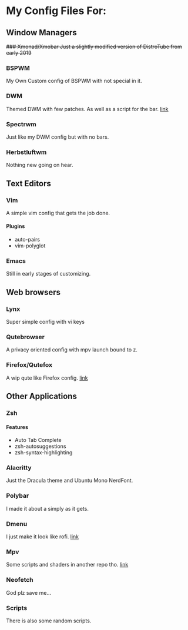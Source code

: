 # My Config Files For:

## Window Managers
~~### Xmonad/Xmobar
Just a slightly modified version of DistroTube from early 2019~~

### BSPWM
My Own Custom config of BSPWM with not special in it.

### DWM
Themed DWM with few patches. As well as a script for the bar. [link](https://github.com/arecatsreal/dwm)

### Spectrwm
Just like my DWM config but with no bars.

### Herbstluftwm
Nothing new going on hear.

## Text Editors
### Vim
A simple vim config that gets the job done.

#### Plugins
+ auto-pairs
+ vim-polyglot

### Emacs
Still in early stages of customizing. 

## Web browsers

### Lynx
Super simple config with vi keys

### Qutebrowser
A privacy oriented config with mpv launch bound to z.

### Firefox/Qutefox
A wip qute like Firefox config. [link](https://github.com/arecatsreal/qutefox)

## Other Applications

### Zsh

#### Features
+ Auto Tab Complete
+ zsh-autosuggestions
+ zsh-syntax-highlighting

### Alacritty
Just the Dracula theme and Ubuntu Mono NerdFont.

### Polybar
I made it about a simply as it gets.

### Dmenu
I just make it look like rofi. [link](https://github.com/arecatsreal/dmenu)

### Mpv
Some scripts and shaders in another repo tho. [link](https://github.com/arecatsreal/mpv-conf)

### Neofetch
God plz save me...

### Scripts
There is also some random scripts.
